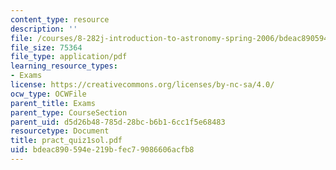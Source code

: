 ```yaml
---
content_type: resource
description: ''
file: /courses/8-282j-introduction-to-astronomy-spring-2006/bdeac890594e219bfec79086606acfb8_pract_quiz1sol.pdf
file_size: 75364
file_type: application/pdf
learning_resource_types:
- Exams
license: https://creativecommons.org/licenses/by-nc-sa/4.0/
ocw_type: OCWFile
parent_title: Exams
parent_type: CourseSection
parent_uid: d5d26b48-785d-28bc-b6b1-6cc1f5e68483
resourcetype: Document
title: pract_quiz1sol.pdf
uid: bdeac890-594e-219b-fec7-9086606acfb8
---
```


